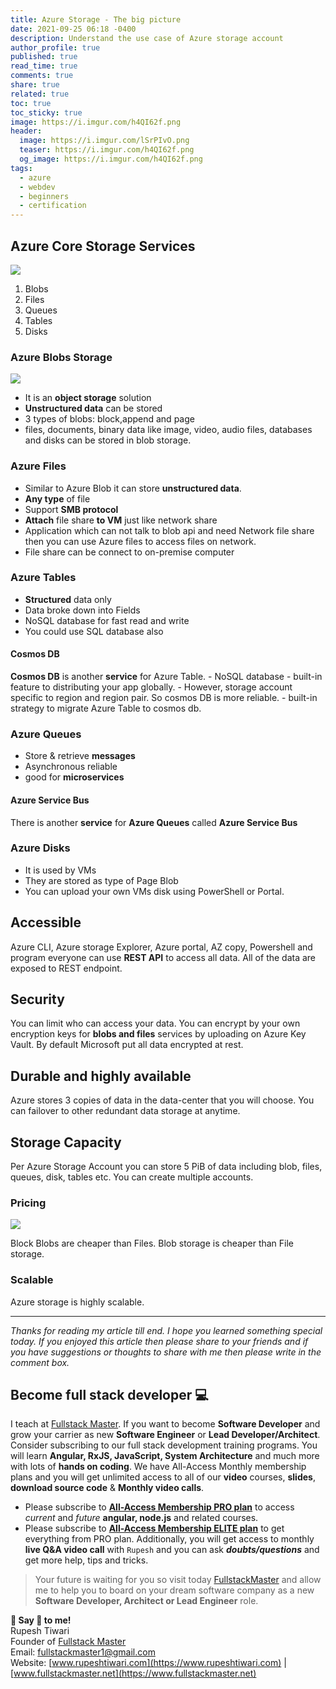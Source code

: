 ```yaml
---
title: Azure Storage - The big picture
date: 2021-09-25 06:18 -0400
description: Understand the use case of Azure storage account
author_profile: true
published: true
read_time: true
comments: true
share: true
related: true
toc: true
toc_sticky: true
image: https://i.imgur.com/h4QI62f.png
header:
  image: https://i.imgur.com/lSrPIvO.png
  teaser: https://i.imgur.com/h4QI62f.png
  og_image: https://i.imgur.com/h4QI62f.png
tags:
  - azure
  - webdev
  - beginners
  - certification
---
```


## Azure Core Storage Services

![](https://imgur.com/0uXKnai.png)

1. Blobs
2. Files
3. Queues
4. Tables
5. Disks

### Azure Blobs Storage

![](https://imgur.com/OmyjBKy.png)

- It is an **object storage** solution
- **Unstructured data** can be stored
- 3 types of blobs: block,append and page
- files, documents, binary data like image, video, audio files, databases and disks can be stored in blob storage.

### Azure Files

- Similar to Azure Blob it can store **unstructured data**.
- **Any type** of file
- Support **SMB protocol**
- **Attach** file share **to VM** just like network share
- Application which can not talk to blob api and need Network file share then you can use Azure files to access files on network.
- File share can be connect to on-premise computer

### Azure Tables

- **Structured** data only
- Data broke down into Fields
- NoSQL database for fast read and write
- You could use SQL database also

#### Cosmos DB

**Cosmos DB** is another **service** for Azure Table. - NoSQL database - built-in feature to distributing your app globally. - However, storage account specific to region and region pair. So cosmos DB is more reliable. - built-in strategy to migrate Azure Table to cosmos db.

### Azure Queues

- Store & retrieve **messages**
- Asynchronous reliable
- good for **microservices**

#### Azure Service Bus

There is another **service** for **Azure Queues** called **Azure Service Bus**

### Azure Disks

- It is used by VMs
- They are stored as type of Page Blob
- You can upload your own VMs disk using PowerShell or Portal.

## Accessible

Azure CLI, Azure storage Explorer, Azure portal, AZ copy, Powershell and program everyone can use **REST API** to access all data. All of the data are exposed to REST endpoint.

## Security

You can limit who can access your data. You can encrypt by your own encryption keys for **blobs and files** services by uploading on Azure Key Vault. By default Microsoft put all data encrypted at rest.

## Durable and highly available

Azure stores 3 copies of data in the data-center that you will choose. You can failover to other redundant data storage at anytime.

## Storage Capacity

Per Azure Storage Account you can store 5 PiB of data including blob, files, queues, disk, tables etc. You can create multiple accounts.

### Pricing

![](https://imgur.com/le3lzyz.png)

Block Blobs are cheaper than Files. Blob storage is cheaper than File storage.

### Scalable

Azure storage is highly scalable.

---

_Thanks for reading my article till end. I hope you learned something special today. If you enjoyed this article then please share to your friends and if you have suggestions or thoughts to share with me then please write in the comment box._

## Become full stack developer 💻

I teach at [Fullstack Master](https://www.fullstackmaster.net). If you want to become **Software Developer** and grow your carrier as new **Software Engineer** or **Lead Developer/Architect**. Consider subscribing to our full stack development training programs. You will learn **Angular, RxJS, JavaScript, System Architecture** and much more with lots of **hands on coding**. We have All-Access Monthly membership plans and you will get unlimited access to all of our **video** courses, **slides**, **download source code** & **Monthly video calls**.

- Please subscribe to **[All-Access Membership PRO plan](https://www.fullstackmaster.net/pro)** to access _current_ and _future_ **angular, node.js** and related courses.
- Please subscribe to **[All-Access Membership ELITE plan](https://www.fullstackmaster.net/elite)** to get everything from PRO plan. Additionally, you will get access to monthly **live Q&A video call** with `Rupesh` and you can ask **_doubts/questions_** and get more help, tips and tricks.

> Your future is waiting for you so visit today [FullstackMaster](www.fullstackmaster.net) and allow me to help you to board on your dream software company as a new **Software Developer, Architect or Lead Engineer** role.

**💖 Say 👋 to me!**
<br>Rupesh Tiwari
<br>Founder of [Fullstack Master](https://www.fullstackmaster.net)
<br>Email: <a href="mailto:fullstackmaster1@gmail.com?subject=Hi">fullstackmaster1@gmail.com</a>
<br>Website: [www.rupeshtiwari.com](https://www.rupeshtiwari.com) | [www.fullstackmaster.net](https://www.fullstackmaster.net)
